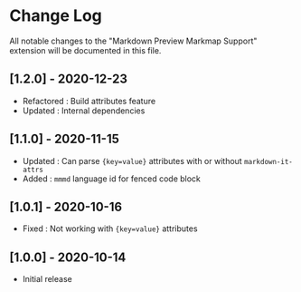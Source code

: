 # Change Log

All notable changes to the "Markdown Preview Markmap Support" extension will be documented in this file.

## [1.2.0] - 2020-12-23

- Refactored : Build attributes feature
- Updated : Internal dependencies

## [1.1.0] - 2020-11-15

- Updated : Can parse `{key=value}` attributes with or without `markdown-it-attrs`
- Added : `mmmd` language id for fenced code block

## [1.0.1] - 2020-10-16

- Fixed : Not working with `{key=value}` attributes

## [1.0.0] - 2020-10-14

- Initial release
